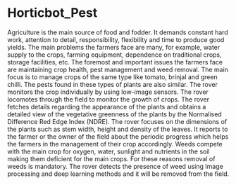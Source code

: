 # Horticbot_Pest
Agriculture is the main source of food and fodder. It demands constant hard work, attention to detail, responsibility, flexibility and time to produce good yields. The main problems the farmers face are many, for example, water supply to the crops, farming equipment, dependence on traditional crops, storage facilities, etc. The foremost and important issues the farmers face are maintaining crop health, pest management and weed removal. 
          The main focus is to manage crops of the same type like tomato, brinjal and green chilli. The pests found in these types of plants are also similar. The rover monitors the crop individually by using low-image sensors.
          The rover locomotes through the field to monitor the growth of crops. The rover fetches details regarding the appearance of the plants and obtains a detailed view of the vegetative greenness of the plants by the Normalised Difference Red Edge Index (NDRE). The rover focuses on the dimensions of the plants such as stem width, height and density of the leaves. It reports to the farmer or the owner of the field about the periodic progress which helps the farmers in the management of their crop accordingly. 
            Weeds compete with the main crop for oxygen, water, sunlight and nutrients in the soil making them deficient for the main crops. For these reasons removal of weeds is mandatory. The rover detects the presence of weed using Image processing and deep learning methods and it will be removed from the field. 
